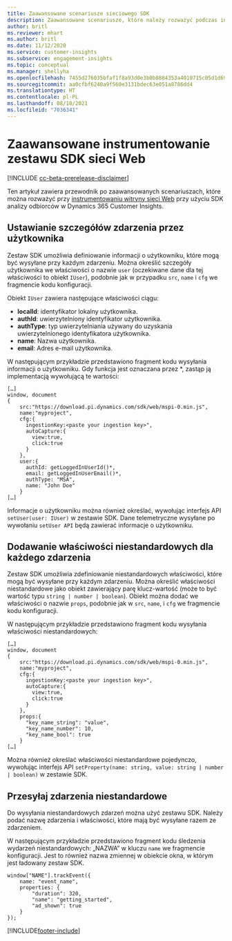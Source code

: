 ```yaml
---
title: Zaawansowane scenariusze sieciowego SDK
description: Zaawansowane scenariusze, które należy rozważyć podczas instrumentowania witryny sieci Web za pomocą zestawu SDK.
author: britl
ms.reviewer: mhart
ms.author: britl
ms.date: 11/12/2020
ms.service: customer-insights
ms.subservice: engagement-insights
ms.topic: conceptual
ms.manager: shellyha
ms.openlocfilehash: 7455d276035bfaf1f8a93d0e3b0b0884353a4010715c05d1d696309f7eb4b233
ms.sourcegitcommit: aa0cfbf6240a9f560e3131bdec63e051a8786dd4
ms.translationtype: HT
ms.contentlocale: pl-PL
ms.lasthandoff: 08/10/2021
ms.locfileid: "7036341"
---
```

# <a name="advanced-web-sdk-instrumentation"></a>Zaawansowane instrumentowanie zestawu SDK sieci Web

[!INCLUDE [cc-beta-prerelease-disclaimer](includes/cc-beta-prerelease-disclaimer.md)]

Ten artykuł zawiera przewodnik po zaawansowanych scenariuszach, które można rozważyć przy [instrumentowaniu witryny sieci Web](instrument-website.md) przy użyciu SDK analizy odbiorców w Dynamics 365 Customer Insights.

## <a name="setting-user-details-for-your-event"></a>Ustawianie szczegółów zdarzenia przez użytkownika

Zestaw SDK umożliwia definiowanie informacji o użytkowniku, które mogą być wysyłane przy każdym zdarzeniu. Można określić szczegóły użytkownika we właściwości o nazwie `user` (oczekiwane dane dla tej właściwości to obiekt `IUser`), podobnie jak w przypadku `src`, `name` i `cfg` we fragmencie kodu konfiguracji.

Obiekt `IUser` zawiera następujące właściwości ciągu:

- **localId**: identyfikator lokalny użytkownika.
- **authId**: uwierzytelniony identyfikator użytkownika.
- **authType**: typ uwierzytelniania używany do uzyskania uwierzytelnionego identyfikatora użytkownika.
- **name**: Nazwa użytkownika.
- **email**: Adres e-mail użytkownika.
    
W następującym przykładzie przedstawiono fragment kodu wysyłania informacji o użytkowniku. Gdy funkcja jest oznaczana przez *, zastąp ją implementacją wywołującą te wartości:  

```
[…]
window, document 
{
    src:"https://download.pi.dynamics.com/sdk/web/mspi-0.min.js", 
    name:"myproject",      
    cfg:{ 
      ingestionKey:<paste your ingestion key>", 
      autoCapture:{ 
        view:true, 
        click:true 
      }
    },
    user:{
      authId: getLoggedInUserId()*,
      email: getLoggedInUserEmail()*,
      authType: "MSA",
      name: "John Doe"
    }
[…]
```

Informacje o użytkowniku można również określać, wywołując interfejs API `setUser(user: IUser)` w zestawie SDK. Dane telemetryczne wysyłane po wywołaniu `setUser API` będą zawierać informacje o użytkowniku.

## <a name="adding-custom-properties-for-each-event"></a>Dodawanie właściwości niestandardowych dla każdego zdarzenia

Zestaw SDK umożliwia zdefiniowanie niestandardowych właściwości, które mogą być wysyłane przy każdym zdarzeniu. Można określić właściwości niestandardowe jako obiekt zawierający parę klucz-wartość (może to być wartość typu `string | number | boolean`). Obiekt można dodać we właściwości o nazwie `props`, podobnie jak w `src`, `name`, i `cfg` we fragmencie kodu konfiguracji. 

W następującym przykładzie przedstawiono fragment kodu wysyłania właściwości niestandardowych:

```
[…]
window, document 
{
    src:"https://download.pi.dynamics.com/sdk/web/mspi-0.min.js", 
    name:"myproject",      
    cfg:{ 
      ingestionKey:<paste your ingestion key>", 
      autoCapture:{ 
        view:true, 
        click:true 
      }
    },
    props:{
      "key_name_string": "value",
      "key_name_number": 10,
      "key_name_bool": true
    }
[…]
```

Można również określać właściwości niestandardowe pojedynczo, wywołując interfejs API `setProperty(name: string, value: string | number | boolean)` w zestawie SDK.

## <a name="sending-custom-events"></a>Przesyłaj zdarzenia niestandardowe

Do wysyłania niestandardowych zdarzeń można użyć zestawu SDK. Należy podać nazwę zdarzenia i właściwości, które mają być wysyłane razem ze zdarzeniem.

W następującym przykładzie przedstawiono fragment kodu śledzenia wydarzeń niestandardowych: „NAZWA” w kluczu `name` we fragmencie konfiguracji. Jest to również nazwa zmiennej w obiekcie okna, w którym jest ładowany zestaw SDK.

```
window["NAME"].trackEvent({
    name: "event_name",
    properties: {
        "duration": 320,
        "name": "getting_started",
        "ad_shown": true
    }
});
```


[!INCLUDE[footer-include](../includes/footer-banner.md)]